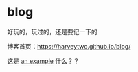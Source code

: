 ﻿# blog
好玩的，玩过的，还是要记一下的

博客首页：https://harveytwo.github.io/blog/

这是 [an example](https://github.com/Harveytwo/blog/issues/3) 什么？？
